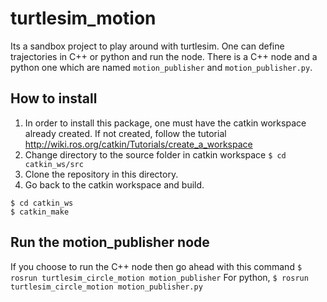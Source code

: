 # turtlesim_motion
Its a sandbox project to play around with turtlesim. One can define trajectories in C++ or python and run the node. There is a C++ node and a python one which are named `motion_publisher` and `motion_publisher.py`.

## How to install
1. In order to install this package, one must have the catkin workspace already created. If not created, follow the tutorial http://wiki.ros.org/catkin/Tutorials/create_a_workspace
2. Change directory to the source folder in catkin workspace 
`$ cd catkin_ws/src`
3. Clone the repository in this directory.
4. Go back to the catkin workspace and build.
```
$ cd catkin_ws
$ catkin_make
```
## Run the motion_publisher node
If you choose to run the C++ node then go ahead with this command
`$ rosrun turtlesim_circle_motion motion_publisher`
For python,
`$ rosrun turtlesim_circle_motion motion_publisher.py`
